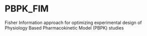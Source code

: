 # PBPK_FIM
Fisher Information approach for optimizing experimental design of Physiology Based Pharmacokinetic Model (PBPK) studies
